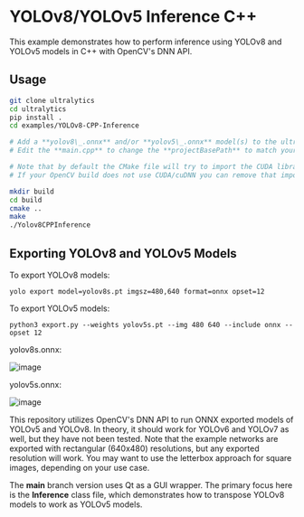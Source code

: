 # YOLOv8/YOLOv5 Inference C++

This example demonstrates how to perform inference using YOLOv8 and YOLOv5 models in C++ with OpenCV's DNN API.

## Usage

```bash
git clone ultralytics
cd ultralytics
pip install .
cd examples/YOLOv8-CPP-Inference

# Add a **yolov8\_.onnx** and/or **yolov5\_.onnx** model(s) to the ultralytics folder.
# Edit the **main.cpp** to change the **projectBasePath** to match your user.

# Note that by default the CMake file will try to import the CUDA library to be used with the OpenCVs dnn (cuDNN) GPU Inference.
# If your OpenCV build does not use CUDA/cuDNN you can remove that import call and run the example on CPU.

mkdir build
cd build
cmake ..
make
./Yolov8CPPInference
```

## Exporting YOLOv8 and YOLOv5 Models

To export YOLOv8 models:

```commandline
yolo export model=yolov8s.pt imgsz=480,640 format=onnx opset=12
```

To export YOLOv5 models:

```commandline
python3 export.py --weights yolov5s.pt --img 480 640 --include onnx --opset 12
```

yolov8s.onnx:

![image](https://user-images.githubusercontent.com/40023722/217356132-a4cecf2e-2729-4acb-b80a-6559022d7707.png)

yolov5s.onnx:

![image](https://user-images.githubusercontent.com/40023722/217357005-07464492-d1da-42e3-98a7-fc753f87d5e6.png)

This repository utilizes OpenCV's DNN API to run ONNX exported models of YOLOv5 and YOLOv8. In theory, it should work for YOLOv6 and YOLOv7 as well, but they have not been tested. Note that the example networks are exported with rectangular (640x480) resolutions, but any exported resolution will work. You may want to use the letterbox approach for square images, depending on your use case.

The **main** branch version uses Qt as a GUI wrapper. The primary focus here is the **Inference** class file, which demonstrates how to transpose YOLOv8 models to work as YOLOv5 models.
